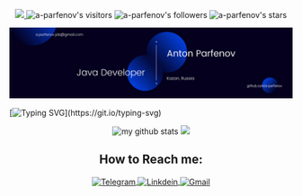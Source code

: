 <p align="center">
	<a href="https://github.com/a-parfenov/a-parfenov">
		<img src="https://img.shields.io/badge/status-updating-brightgreen.svg"> </a>
	<img alt="a-parfenov's visitors" src="https://komarev.com/ghpvc/?username=a-parfenov&color=1F54FF&style=flat&label=visitors" />
	<img alt="a-parfenov's followers" src="https://img.shields.io/github/followers/a-parfenov?color=1F54FF" />
	<img alt="a-parfenov's stars" src="https://img.shields.io/github/stars/a-parfenov?color=1F54FF" />
	
<!-- 	<img alt="a-parfenov's stars" src="https://img.shields.io/eclipse-marketplace/last-update/a-parfenov" />
	<img alt="Weblate entities" src="https://img.shields.io/weblate/projects"> -->
</p>

![](./src/Banner.png)

[![Typing SVG](https://readme-typing-svg.herokuapp.com?color=%1F54FF&center=true&vCenter=true&width=1200&lines=Hi+there+👋,+I+am+Anton+Parfenov!;+Welcome+to+My+Profile!;I+am+a+student+of+school+21;Always+learning+new+things+;)](https://git.io/typing-svg)

<!-- ### 📈 GitHub Activity Graph:
![Asmit's GitHub activity graph](https://activity-graph.herokuapp.com/graph?username=a-parfenov&hide_border=true&theme=redical)
 -->

<a><p align="center">
    <img src="https://github-readme-stats.vercel.app/api?username=a-parfenov&show_icons=true&theme=radical&title_color=1e90ff&icon_color=e3f3ff&text_color=7dc4fa" alt="my github stats"  width="440"/>&nbsp;<img src="https://github-readme-stats.vercel.app/api/top-langs/?username=a-parfenov&layout=compact&theme=radical&title_color=1e90ff&text_color=7dc4fa" height="174">
    </p>
</a>


<h2 align="center">How to Reach me:</h2> 
<p align="center" target="blank">
<a href="https://t.me/ParfenovAnton">
  <img alt="Telegram" width="36px" height="24" align="center" src="https://cdn.jsdelivr.net/npm/simple-icons@v3/icons/telegram.svg" >
</a>
<a href="https://www.linkedin.com/in/parfenov21/">
  <img alt="Linkdein" width="36px" height="24" align="center" src="https://cdn.jsdelivr.net/npm/simple-icons@v3/icons/linkedin.svg" >
</a>
<a href="mailto:a.parfenov.job@gmail.com">
  <img alt="Gmail" width="36px" height="24" align="center" src="https://cdn.jsdelivr.net/npm/simple-icons@3.13.0/icons/gmail.svg" >
</a>

<!-- <a href="https://instagram.com/parfeno1/" target="_blank">
  <img alt="Instagram" width="22px" align="left" src="https://cdn.jsdelivr.net/npm/simple-icons@v3/icons/instagram.svg" >
</a> -->
</p>


<!--  ### My_progress:

<img src="https://github-readme-streak-stats.herokuapp.com/?user=a-parfenov"></img> -->
